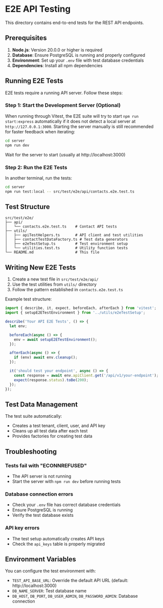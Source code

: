 # E2E API Testing

This directory contains end-to-end tests for the REST API endpoints.

## Prerequisites

1. **Node.js**: Version 20.0.0 or higher is required
2. **Database**: Ensure PostgreSQL is running and properly configured
3. **Environment**: Set up your `.env` file with test database credentials
4. **Dependencies**: Install all npm dependencies

## Running E2E Tests

E2E tests require a running API server. Follow these steps:

### Step 1: Start the Development Server (Optional)

When running through Vitest, the E2E suite will try to start `npm run start:express` automatically if it does not detect a local server at `http://127.0.0.1:3000`. Starting the server manually is still recommended for faster feedback when iterating:

```bash
cd server
npm run dev
```

Wait for the server to start (usually at http://localhost:3000)

### Step 2: Run the E2E Tests

In another terminal, run the tests:

```bash
cd server
npm run test:local -- src/test/e2e/api/contacts.e2e.test.ts
```

## Test Structure

```
src/test/e2e/
├── api/
│   └── contacts.e2e.test.ts    # Contact API tests
├── utils/
│   ├── apiTestHelpers.ts       # API client and test utilities
│   ├── contactTestDataFactory.ts # Test data generators
│   ├── e2eTestSetup.ts         # Test environment setup
│   └── utilities.test.ts       # Utility function tests
└── README.md                   # This file
```

## Writing New E2E Tests

1. Create a new test file in `src/test/e2e/api/`
2. Use the test utilities from `utils/` directory
3. Follow the pattern established in `contacts.e2e.test.ts`

Example test structure:

```typescript
import { describe, it, expect, beforeEach, afterEach } from 'vitest';
import { setupE2ETestEnvironment } from '../utils/e2eTestSetup';

describe('Your API E2E Tests', () => {
  let env;

  beforeEach(async () => {
    env = await setupE2ETestEnvironment();
  });

  afterEach(async () => {
    if (env) await env.cleanup();
  });

  it('should test your endpoint', async () => {
    const response = await env.apiClient.get('/api/v1/your-endpoint');
    expect(response.status).toBe(200);
  });
});
```

## Test Data Management

The test suite automatically:
- Creates a test tenant, client, user, and API key
- Cleans up all test data after each test
- Provides factories for creating test data

## Troubleshooting

### Tests fail with "ECONNREFUSED"
- The API server is not running
- Start the server with `npm run dev` before running tests

### Database connection errors
- Check your `.env` file has correct database credentials
- Ensure PostgreSQL is running
- Verify the test database exists

### API key errors
- The test setup automatically creates API keys
- Check the `api_keys` table is properly migrated

## Environment Variables

You can configure the test environment with:

- `TEST_API_BASE_URL`: Override the default API URL (default: http://localhost:3000)
- `DB_NAME_SERVER`: Test database name
- `DB_HOST`, `DB_PORT`, `DB_USER_ADMIN`, `DB_PASSWORD_ADMIN`: Database connection

